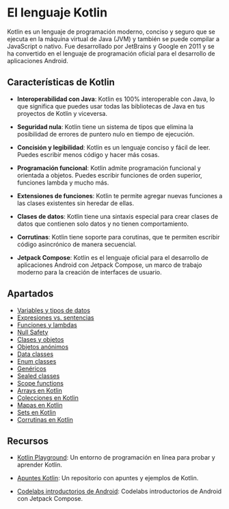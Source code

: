 

# El lenguaje Kotlin

Kotlin es un lenguaje de programación moderno, conciso y seguro que se ejecuta en la máquina virtual de Java (JVM) y también se puede compilar a JavaScript o nativo. Fue desarrollado por JetBrains y Google en 2011 y se ha convertido en el lenguaje de programación oficial para el desarrollo de aplicaciones Android.

## Características de Kotlin

- **Interoperabilidad con Java**: Kotlin es 100% interoperable con Java, lo que significa que puedes usar todas las bibliotecas de Java en tus proyectos de Kotlin y viceversa. 

- **Seguridad nula**: Kotlin tiene un sistema de tipos que elimina la posibilidad de errores de puntero nulo en tiempo de ejecución.

- **Concisión y legibilidad**: Kotlin es un lenguaje conciso y fácil de leer. Puedes escribir menos código y hacer más cosas.   

- **Programación funcional**: Kotlin admite programación funcional y orientada a objetos. Puedes escribir funciones de orden superior, funciones lambda y mucho más.    

- **Extensiones de funciones**: Kotlin te permite agregar nuevas funciones a las clases existentes sin heredar de ellas.    

- **Clases de datos**: Kotlin tiene una sintaxis especial para crear clases de datos que contienen solo datos y no tienen comportamiento.   

- **Corrutinas**: Kotlin tiene soporte para corutinas, que te permiten escribir código asincrónico de manera secuencial.    

- **Jetpack Compose**: Kotlin es el lenguaje oficial para el desarrollo de aplicaciones Android con Jetpack Compose, un marco de trabajo moderno para la creación de interfaces de usuario. 

## Apartados

- [Variables y tipos de datos](./11-variables-tipos-datos.mdx)
- [Expresiones vs. sentencias](./12-expresiones-vs-sentencias.mdx)
- [Funciones y lambdas](./13-funciones-lambdas.mdx)
- [Null Safety](./14-null-safety.mdx)
- [Clases y objetos](./21-poo.mdx)
- [Objetos anónimos](./22-objetos-anonimos.mdx)
- [Data classes](./23-data-classes.mdx)
- [Enum classes](./24-enum-classes.mdx)
- [Genéricos](./25-genericos.mdx)
- [Sealed classes](./26-sealed-classes.mdx)
- [Scope functions](./31-scope-functions.mdx)
- [Arrays en Kotlin](./41-arrays.mdx)
- [Colecciones en Kotlin](./42-listas.mdx)
- [Mapas en Kotlin](./43-maps.mdx)
- [Sets en Kotlin](./44-sets.mdx)
- [Corrutinas en Kotlin](./51-corrutinas.mdx)

## Recursos

- [Kotlin Playground](https://play.kotlinlang.org/): Un entorno de programación en línea para probar y aprender Kotlin.

- [Apuntes Kotlin](https://github.com/resuadam2/kotlin-apuntes): Un repositorio con apuntes y ejemplos de Kotlin.

- [Codelabs introductorios de Android](https://developer.android.com/courses/android-basics-compose/unit-1?hl=es-419): Codelabs introductorios de Android con Jetpack Compose.